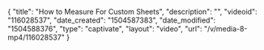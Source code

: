 {
    "title": "How to Measure For Custom Sheets",
    "description": "",
    "videoid": "116028537",
    "date_created": "1504587383",
    "date_modified": "1504588376",
    "type": "captivate",
    "layout": "video",
    "url": "\/v\/media-8-mp4\/116028537"
}